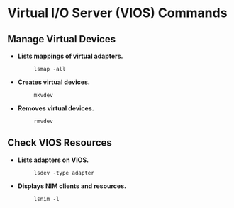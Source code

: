 # Virtual I/O Server (VIOS) Commands

## Manage Virtual Devices
 - **Lists mappings of virtual adapters.**
   ```shell
        lsmap -all
   ```
 - **Creates virtual devices.**
   ```shell
        mkvdev
   ```
 - **Removes virtual devices.**
   ```shell
        rmvdev
   ```
## Check VIOS Resources
 - **Lists adapters on VIOS.**
   ```shell
        lsdev -type adapter
   ```
 - **Displays NIM clients and resources.**
   ```shell
        lsnim -l
   ```
